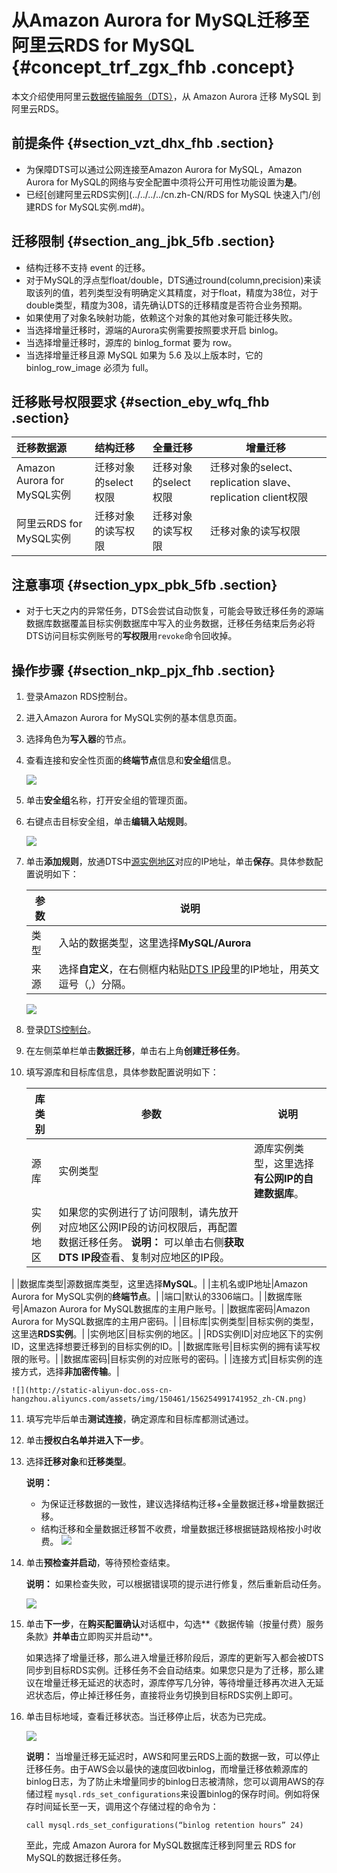 # 从Amazon Aurora for MySQL迁移至阿里云RDS for MySQL {#concept_trf_zgx_fhb .concept}

本文介绍使用阿里云[数据传输服务（DTS）](https://help.aliyun.com/product/26590.html)，从 Amazon Aurora 迁移 MySQL 到阿里云RDS。

## 前提条件 {#section_vzt_dhx_fhb .section}

-   为保障DTS可以通过公网连接至Amazon Aurora for MySQL，Amazon Aurora for MySQL的网络与安全配置中须将公开可用性功能设置为**是**。
-   已经[创建阿里云RDS实例](../../../../cn.zh-CN/RDS for MySQL 快速入门/创建RDS for MySQL实例.md#)。

## 迁移限制 {#section_ang_jbk_5fb .section}

-   结构迁移不支持 event 的迁移。
-   对于MySQL的浮点型float/double，DTS通过round\(column,precision\)来读取该列的值，若列类型没有明确定义其精度，对于float，精度为38位，对于double类型，精度为308，请先确认DTS的迁移精度是否符合业务预期。
-   如果使用了对象名映射功能，依赖这个对象的其他对象可能迁移失败。
-   当选择增量迁移时，源端的Aurora实例需要按照要求开启 binlog。
-   当选择增量迁移时，源库的 binlog\_format 要为 row。
-   当选择增量迁移且源 MySQL 如果为 5.6 及以上版本时，它的 binlog\_row\_image 必须为 full。

## 迁移账号权限要求 {#section_eby_wfq_fhb .section}

|迁移数据源|结构迁移|全量迁移|增量迁移|
|:----|:---|:---|----|
|Amazon Aurora for MySQL实例|迁移对象的select权限|迁移对象的select权限|迁移对象的select、replication slave、replication client权限|
|阿里云RDS for MySQL实例|迁移对象的读写权限|迁移对象的读写权限|迁移对象的读写权限|

## 注意事项 {#section_ypx_pbk_5fb .section}

-   对于七天之内的异常任务，DTS会尝试自动恢复，可能会导致迁移任务的源端数据库数据覆盖目标实例数据库中写入的业务数据，迁移任务结束后务必将DTS访问目标实例账号的**写权限**用`revoke`命令回收掉。

## 操作步骤 {#section_nkp_pjx_fhb .section}

1.  登录Amazon RDS控制台。
2.  进入Amazon Aurora for MySQL实例的基本信息页面。
3.  选择角色为**写入器**的节点。
4.  查看连接和安全性页面的**终端节点**信息和**安全组**信息。

    ![](http://static-aliyun-doc.oss-cn-hangzhou.aliyuncs.com/assets/img/150461/156254991741949_zh-CN.png)

5.  单击**安全组**名称，打开安全组的管理页面。
6.  右键点击目标安全组，单击**编辑入站规则**。

    ![](http://static-aliyun-doc.oss-cn-hangzhou.aliyuncs.com/assets/img/150461/156254991741950_zh-CN.png)

7.  单击**添加规则**，放通DTS中[源实例地区](#table_jwb_1ns_ngb)对应的IP地址，单击**保存**。具体参数配置说明如下：

    |参数|说明|
    |--|--|
    |类型|入站的数据类型，这里选择**MySQL/Aurora**|
    |来源|选择**自定义**，在右侧框内粘贴[DTS IP段](https://help.aliyun.com/document_detail/84900.html)里的IP地址，用英文逗号（,）分隔。|

    ![](http://static-aliyun-doc.oss-cn-hangzhou.aliyuncs.com/assets/img/150461/156254991741951_zh-CN.png)

8.  登录[DTS控制台](https://dts.console.aliyun.com/)。
9.  在左侧菜单栏单击**数据迁移**，单击右上角**创建迁移任务**。
10. 填写源库和目标库信息，具体参数配置说明如下：

    |库类别|参数|说明|
    |---|--|--|
    |源库|实例类型|源库实例类型，这里选择**有公网IP的自建数据库**。|
    |实例地区|如果您的实例进行了访问限制，请先放开对应地区公网IP段的访问权限后，再配置数据迁移任务。 **说明：** 可以单击右侧**获取DTS IP段**查看、复制对应地区的IP段。

 |
    |数据库类型|源数据库类型，这里选择**MySQL**。|
    |主机名或IP地址|Amazon Aurora for MySQL实例的**终端节点**。|
    |端口|默认的3306端口。|
    |数据库账号|Amazon Aurora for MySQL数据库的主用户账号。|
    |数据库密码|Amazon Aurora for MySQL数据库的主用户密码。|
    |目标库|实例类型|目标实例的类型，这里选**RDS实例**。|
    |实例地区|目标实例的地区。|
    |RDS实例ID|对应地区下的实例ID，这里选择想要迁移到的目标实例的ID。|
    |数据库账号|目标实例的拥有读写权限的账号。|
    |数据库密码|目标实例的对应账号的密码。|
    |连接方式|目标实例的连接方式，选择**非加密传输**。|

    ![](http://static-aliyun-doc.oss-cn-hangzhou.aliyuncs.com/assets/img/150461/156254991741952_zh-CN.png)

11. 填写完毕后单击**测试连接**，确定源库和目标库都测试通过。
12. 单击**授权白名单并进入下一步**。
13. 选择**迁移对象**和**迁移类型**。

    **说明：** 

    -   为保证迁移数据的一致性，建议选择结构迁移+全量数据迁移+增量数据迁移。
    -   结构迁移和全量数据迁移暂不收费，增量数据迁移根据链路规格按小时收费。
    ![](http://static-aliyun-doc.oss-cn-hangzhou.aliyuncs.com/assets/img/150461/156254991741953_zh-CN.png)

14. 单击**预检查并启动**，等待预检查结束。

    **说明：** 如果检查失败，可以根据错误项的提示进行修复，然后重新启动任务。

    ![](http://static-aliyun-doc.oss-cn-hangzhou.aliyuncs.com/assets/img/150461/156254991841954_zh-CN.png)

15. 单击**下一步**，在**购买配置确认**对话框中，勾选**《数据传输（按量付费）服务条款》**并单击**立即购买并启动**。

    如果选择了增量迁移，那么进入增量迁移阶段后，源库的更新写入都会被DTS同步到目标RDS实例。迁移任务不会自动结束。如果您只是为了迁移，那么建议在增量迁移无延迟的状态时，源库停写几分钟，等待增量迁移再次进入无延迟状态后，停止掉迁移任务，直接将业务切换到目标RDS实例上即可。

16. 单击目标地域，查看迁移状态。当迁移停止后，状态为已完成。

    ![](http://static-aliyun-doc.oss-cn-hangzhou.aliyuncs.com/assets/img/150461/156254991841955_zh-CN.png)

    **说明：** 当增量迁移无延迟时，AWS和阿里云RDS上面的数据一致，可以停止迁移任务。由于AWS会以最快的速度回收binlog，而增量迁移依赖源库的binlog日志，为了防止未增量同步的binlog日志被清除，您可以调用AWS的存储过程 `mysql.rds_set_configurations`来设置binlog的保存时间。例如将保存时间延长至一天，调用这个存储过程的命令为：

    ``` {#codeblock_ecn_ifh_7as}
    call mysql.rds_set_configurations(“binlog retention hours” 24)
    ```

    至此，完成 Amazon Aurora for MySQL数据库迁移到阿里云 RDS for MySQL的数据迁移任务。



